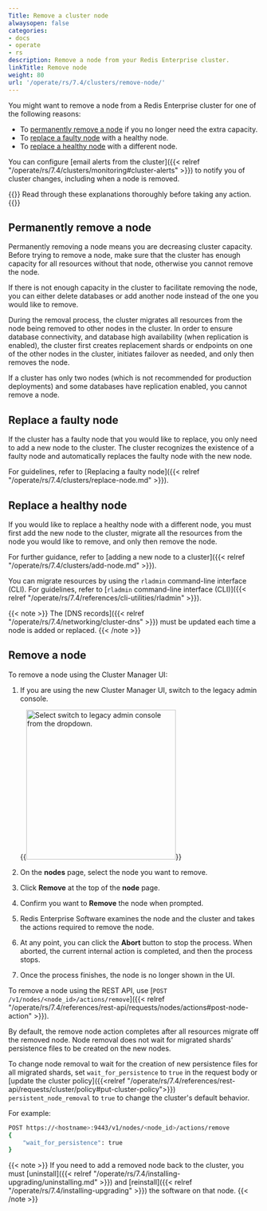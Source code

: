 ```yaml
---
Title: Remove a cluster node
alwaysopen: false
categories:
- docs
- operate
- rs
description: Remove a node from your Redis Enterprise cluster.
linkTitle: Remove node
weight: 80
url: '/operate/rs/7.4/clusters/remove-node/'
---
```

You might want to remove a node from a Redis Enterprise cluster for one of the following reasons:

- To [permanently remove a node](#permanently-remove-a-node) if you no longer need the extra capacity.
- To [replace a faulty node](#replace-a-faulty-node) with a healthy node.
- To [replace a healthy node](#replace-a-healthy-node) with a different node.

You can configure [email alerts from the cluster]({{< relref "/operate/rs/7.4/clusters/monitoring#cluster-alerts" >}}) to notify you of cluster changes, including when a node is removed.

{{<warning>}}
Read through these explanations thoroughly before taking
any action.
{{</warning>}}

## Permanently remove a node

Permanently removing a node means you are decreasing cluster capacity.
Before trying to remove a node, make sure that the cluster has enough
capacity for all resources without that node, otherwise you cannot remove the node.

If there is not enough capacity in the cluster to facilitate removing
the node, you can either delete databases or add another node instead of
the one you would like to remove.

During the removal process, the cluster migrates all resources from the
node being removed to other nodes in the cluster. In order to ensure
database connectivity, and database high availability (when replication
is enabled), the cluster first creates replacement shards or endpoints
on one of the other nodes in the cluster, initiates failover as needed,
and only then removes the node.

If a cluster has only two nodes (which is not recommended for production
deployments) and some databases have replication enabled, you cannot remove a node.

## Replace a faulty node

If the cluster has a faulty node that you would like to replace, you
only need to add a new node to the cluster. The cluster recognizes the
existence of a faulty node and automatically replaces the faulty node
with the new node.

For guidelines, refer to [Replacing a faulty
node]({{< relref "/operate/rs/7.4/clusters/replace-node.md" >}}).

## Replace a healthy node

If you would like to replace a healthy node with a different node, you
must first add the new node to the cluster, migrate all the resources
from the node you would like to remove, and only then remove the node.

For further guidance, refer to [adding a new node to a
cluster]({{< relref "/operate/rs/7.4/clusters/add-node.md" >}}).

You can migrate resources by using the `rladmin` command-line interface
(CLI). For guidelines, refer to [`rladmin` command-line interface
(CLI)]({{< relref "/operate/rs/7.4/references/cli-utilities/rladmin" >}}).

{{< note >}}
The [DNS records]({{< relref "/operate/rs/7.4/networking/cluster-dns" >}}) must be updated each time a node is added or replaced.
{{< /note >}}

## Remove a node

To remove a node using the Cluster Manager UI:

1. If you are using the new Cluster Manager UI, switch to the legacy admin console.

    {{<image filename="images/rs/screenshots/switch-to-legacy-ui.png"  width="300px" alt="Select switch to legacy admin console from the dropdown.">}}

1. On the **nodes** page, select the node you want to remove.

1. Click **Remove** at the top of the **node** page.

1. Confirm you want to **Remove** the node when prompted.

1. Redis Enterprise Software examines the node and the cluster and takes the actions required
    to remove the node.

1. At any point, you can click the **Abort** button to stop the
    process. When aborted, the current internal action is completed, and
    then the process stops.
    
1. Once the process finishes, the node is no longer shown in
    the UI.

To remove a node using the REST API, use [`POST /v1/nodes/<node_id>/actions/remove`]({{< relref "/operate/rs/7.4/references/rest-api/requests/nodes/actions#post-node-action" >}}).

By default, the remove node action completes after all resources migrate off the removed node. Node removal does not wait for migrated shards' persistence files to be created on the new nodes.

To change node removal to wait for the creation of new persistence files for all migrated shards, set `wait_for_persistence` to `true` in the request body or [update the cluster policy]({{<relref "/operate/rs/7.4/references/rest-api/requests/cluster/policy#put-cluster-policy">}}) `persistent_node_removal` to `true` to change the cluster's default behavior.

For example:

```sh
POST https://<hostname>:9443/v1/nodes/<node_id>/actions/remove
{
    "wait_for_persistence": true
}
```

{{< note >}}
If you need to add a removed node back to the cluster,
you must [uninstall]({{< relref "/operate/rs/7.4/installing-upgrading/uninstalling.md" >}})
and [reinstall]({{< relref "/operate/rs/7.4/installing-upgrading" >}}) the software on that node.
{{< /note >}}
